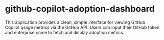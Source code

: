 # github-copilot-adoption-dashboard
This application provides a clean, simple interface for viewing GitHub Copilot usage metrics via the GitHub API. Users can input their GitHub token and enterprise name to fetch and display adoption metrics.
